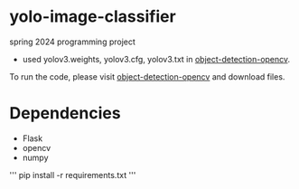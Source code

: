 # yolo-image-classifier
spring 2024 programming project

- used yolov3.weights, yolov3.cfg, yolov3.txt in [object-detection-opencv](https://github.com/arunponnusamy/object-detection-opencv).
  
To run the code, please visit [object-detection-opencv](https://github.com/arunponnusamy/object-detection-opencv) and download files.

# Dependencies
- Flask
- opencv
- numpy

'''
pip install -r requirements.txt
'''


